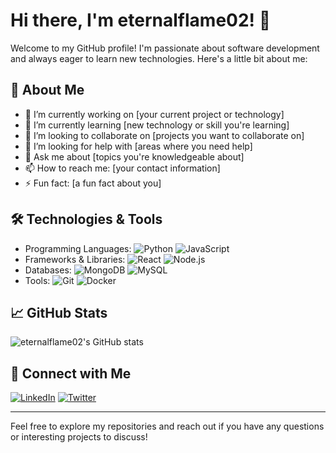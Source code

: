# Hi there, I'm eternalflame02! 👋

Welcome to my GitHub profile! I'm passionate about software development and always eager to learn new technologies. Here's a little bit about me:

## 🚀 About Me
- 🔭 I’m currently working on [your current project or technology]
- 🌱 I’m currently learning [new technology or skill you're learning]
- 👯 I’m looking to collaborate on [projects you want to collaborate on]
- 🤔 I’m looking for help with [areas where you need help]
- 💬 Ask me about [topics you're knowledgeable about]
- 📫 How to reach me: [your contact information]
- ⚡ Fun fact: [a fun fact about you]

## 🛠️ Technologies & Tools
- Programming Languages: ![Python](https://img.shields.io/badge/-Python-333333?style=flat&logo=python) ![JavaScript](https://img.shields.io/badge/-JavaScript-333333?style=flat&logo=javascript)
- Frameworks & Libraries: ![React](https://img.shields.io/badge/-React-333333?style=flat&logo=react) ![Node.js](https://img.shields.io/badge/-Node.js-333333?style=flat&logo=node.js)
- Databases: ![MongoDB](https://img.shields.io/badge/-MongoDB-333333?style=flat&logo=mongodb) ![MySQL](https://img.shields.io/badge/-MySQL-333333?style=flat&logo=mysql)
- Tools: ![Git](https://img.shields.io/badge/-Git-333333?style=flat&logo=git) ![Docker](https://img.shields.io/badge/-Docker-333333?style=flat&logo=docker)

## 📈 GitHub Stats
![eternalflame02's GitHub stats](https://github-readme-stats.vercel.app/api?username=eternalflame02&show_icons=true&theme=radical)

## 🔗 Connect with Me
[![LinkedIn](https://img.shields.io/badge/-LinkedIn-0077B5?style=flat&logo=linkedin)](https://www.linkedin.com/in/yourprofile) [![Twitter](https://img.shields.io/badge/-Twitter-1DA1F2?style=flat&logo=twitter&logoColor=white)](https://twitter.com/yourprofile)

---

Feel free to explore my repositories and reach out if you have any questions or interesting projects to discuss!

